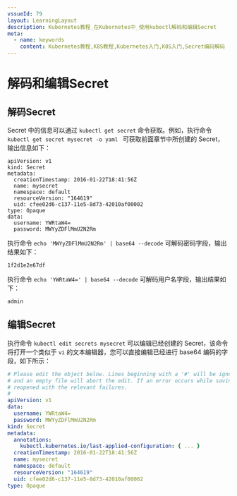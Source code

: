 ```yaml
---
vssueId: 79
layout: LearningLayout
description: Kubernetes教程_在Kubernetes中_使用kubectl解码和编辑Secret
meta:
  - name: keywords
    content: Kubernetes教程,K8S教程,Kubernetes入门,K8S入门,Secret编码解码
---
```


# 解码和编辑Secret

## 解码Secret

Secret 中的信息可以通过 `kubectl get secret` 命令获取。例如，执行命令 `kubectl get secret mysecret -o yaml
` 可获取前面章节中所创建的 Secret，输出信息如下：

```
apiVersion: v1
kind: Secret
metadata:
  creationTimestamp: 2016-01-22T18:41:56Z
  name: mysecret
  namespace: default
  resourceVersion: "164619"
  uid: cfee02d6-c137-11e5-8d73-42010af00002
type: Opaque
data:
  username: YWRtaW4=
  password: MWYyZDFlMmU2N2Rm
```

执行命令 `echo 'MWYyZDFlMmU2N2Rm' | base64 --decode` 可解码密码字段，输出结果如下：

```
1f2d1e2e67df
```

执行命令 `echo 'YWRtaW4=' | base64 --decode` 可解码用户名字段，输出结果如下：

```
admin
```

## 编辑Secret

执行命令 `kubectl edit secrets mysecret` 可以编辑已经创建的 Secret，该命令将打开一个类似于 `vi` 的文本编辑器，您可以直接编辑已经进行 base64 编码的字段，如下所示：

``` yaml {7,8}
# Please edit the object below. Lines beginning with a '#' will be ignored,
# and an empty file will abort the edit. If an error occurs while saving this file will be
# reopened with the relevant failures.
#
apiVersion: v1
data:
  username: YWRtaW4=
  password: MWYyZDFlMmU2N2Rm
kind: Secret
metadata:
  annotations:
    kubectl.kubernetes.io/last-applied-configuration: { ... }
  creationTimestamp: 2016-01-22T18:41:56Z
  name: mysecret
  namespace: default
  resourceVersion: "164619"
  uid: cfee02d6-c137-11e5-8d73-42010af00002
type: Opaque
```
